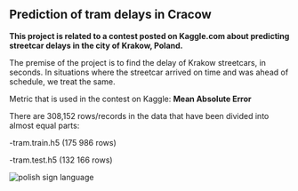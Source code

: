 ## Prediction of tram delays in Cracow

<strong> This project is related to a contest posted on Kaggle.com about predicting streetcar delays in the city of Krakow, Poland.</strong><p>

The premise of the project is to find the delay of Krakow streetcars, in seconds. In situations where the streetcar arrived on time and was ahead of schedule, we treat the same. <p>
<p>
Metric that is used in the contest on Kaggle: <strong>Mean Absolute Error</strong><p>
  
There are 308,152 rows/records in the data that have been divided into almost equal parts:

-tram.train.h5 (175 986 rows)
  
-tram.test.h5 (132 166 rows)

<p><img src="https://plikimpi.krakow.pl//zalacznik/242464/4.jpg" alt="polish sign language"></p>
